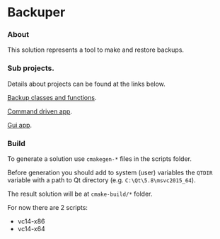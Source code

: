# Backuper

### About
This solution represents a tool to make and restore backups.

### Sub projects.

Details about projects can be found at the links below.

[Backup classes and functions](modules/BackupManager).

[Command driven app](modules/ConsoleApp).

[Gui app](modules/GuiApp).

### Build

To generate a solution use `cmakegen-*` files in the scripts folder.

Before generation you should add to system (user) variables the `QTDIR` variable with a path to Qt directory (e.g. `C:\Qt\5.8\msvc2015_64`).

The result solution will be at `cmake-build/*` folder.

For now there are 2 scripts:
- vc14-x86
- vc14-x64

